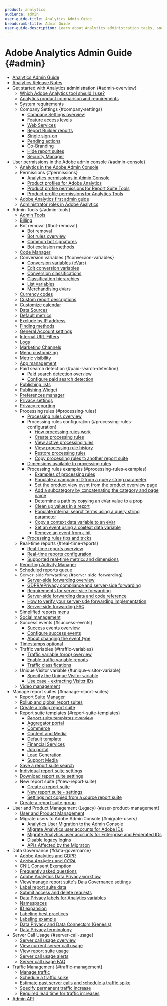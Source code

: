 ```yaml
---
product: analytics
audience: admin
user-guide-title: Analytics Admin Guide
breadcrumb-title: Admin Guide
user-guide-description: Learn about Analytics administration tasks, such managing users and products in the Experience Cloud Admin Console, configuring report suites, and more.
---
```


# Adobe Analytics Admin Guide {#admin}

+ [Analytics Admin Guide](home.md)
+ [Analytics Release Notes](https://experienceleague.adobe.com/docs/analytics/release-notes/latest.html)
+ Get started with Analytics administration {#admin-overview}
  + [Which Adobe Analytics tool should I use?](admin/get-started/which-analytics-tool.md)
  + [Analytics product comparison and requirements](admin/get-started/analytics-product-comparison.md)
  + [System requirements](admin/get-started/sys-reqs.md)
  + Company Settings {#company-settings}
    + [Company Settings overview](admin/get-started/company/c-company-settings.md)
    + [Feature access levels](admin/get-started/company/feature-access-levels.md)
    + [Web Services](admin/get-started/company/web-services-admin.md)
    + [Report Builder reports](admin/get-started/company/report-builder-reports-admin.md)
    + [Single sign-on](admin/get-started/company/single-signon-admin.md)
    + [Pending actions](admin/get-started/company/pending-actions-admin.md)
    + [Co-Branding](admin/get-started/company/co-branding-admin.md)
    + [Hide report suites](admin/get-started/company/c-hide-report-suites.md)
    + [Security Manager](admin/get-started/company/security-manager.md)
+ User permissions in the Adobe admin console {#admin-console}
  + [Analytics in the Adobe Admin Console](admin-console/home.md)
  + Permissions {#permissions}
    + [Analytics permissions in Admin Console](admin-console/permissions/summary-tables.md)
    + [Product profiles for Adobe Analytics](admin-console/permissions/product-profile.md)
    + [Product profile permissions for Report Suite Tools](admin-console/permissions/report-suite-tools.md)
    + [Product profile permissions for Analytics Tools](admin-console/permissions/analytics-tools.md)
  + [Adobe Analytics first admin guide](admin-console/first-admin-guide.md)
  + [Administrator roles in Adobe Analytics](admin-console/admin-roles-in-analytics.md)
+ Admin Tools {#admin-tools}
  + [Admin Tools](admin/c-admin-tools.md)
  + [Billing](admin/billing-admin.md)
  + Bot removal {#bot-removal}
    + [Bot removal](admin/bot-removal/bot-removal.md)
    + [Bot rules overview](admin/bot-removal/bot-rules.md)
    + [Common bot signatures](admin/bot-removal/bot-signatures.md)
    + [Bot exclusion methods](admin/bot-removal/bot-exclusion-methods.md)
  + [Code Manager](admin/code-manager-admin.md)
  + Conversion variables {#conversion-variables}
    + [Conversion variables (eVars)](admin/conversion-var-admin/conversion-var-admin.md)
    + [Edit conversion variables](admin/conversion-var-admin/t-conversion-variables-admin.md)
    + [Conversion classifications](admin/conversion-var-admin/conversion-classifications.md)
    + [Classification hierarchies](admin/conversion-var-admin/classification-hierarchies.md)
    + [List variables](admin/conversion-var-admin/list-var-admin.md)
    + [Merchandising eVars](admin/conversion-var-admin/merchandising-evars.md)
  + [Currency codes](admin/currency.md)
  + [Custom report descriptions](admin/custom-desc-admin.md)
  + [Customize calendar](admin/custom-calendar.md)
  + [Data Sources](admin/data-sources.md)
  + [Default metrics](admin/default-metrics.md)
  + [Exclude by IP address](admin/exclude-ip.md)
  + [Finding methods](admin/finding-methods.md)
  + [General Account settings](admin/general-acct-settings-admin.md)
  + [Internal URL Filters](admin/internal-url-filter-admin.md)
  + [Logs](admin/logs.md)
  + [Marketing Channels](admin/marketing-channels-admin.md)
  + [Menu customizing](admin/customize-menus.md)
  + [Metric visibility](admin/metric-visibility.md)
  + [App management](admin/mobile-management.md)
  + Paid search detection {#paid-search-detection}
    + [Paid search detection overview](admin/paid-search-detection/paid-search-detection.md)
    + [Configure paid search detection](admin/paid-search-detection/t-paid-search-detection.md)
  + [Publishing lists](admin/publishing-list.md)
  + [Publishing Widget](admin/publishing-widgets-admin.md)
  + [Preferences manager](admin/preferences-manager.md)
  + [Privacy settings](admin/privacy-settings.md)
  + [Privacy reporting](admin/privacy-reporting.md)
  + Processing rules {#processing-rules}
    + [Processing rules overview](admin/c-processing-rules/processing-rules.md)
    + Processing rules configuration {#processing-rules-configuration}
      + [How processing rules work](admin/c-processing-rules/c-processing-rules-configuration/processing-rules-about.md)
      + [Create processing rules](admin/c-processing-rules/c-processing-rules-configuration/t-processing-rules.md)
      + [View active processing rules](admin/c-processing-rules/c-processing-rules-configuration/t-processing-rules-view.md)
      + [View processing rule history](admin/c-processing-rules/c-processing-rules-configuration/t-processing-rule-view-history.md)
      + [Restore processing rules](admin/c-processing-rules/c-processing-rules-configuration/t-processing-rules-restore.md)
      + [Copy processing rules to another report suite](admin/c-processing-rules/c-processing-rules-configuration/t-processing-rules-copy-to-rs.md)
    + [Dimensions available to processing rules](admin/c-processing-rules/processing-rule-dimensions.md)
    + Processing rules examples {#processing-rules-examples}
      + [Examples of processing rules](admin/c-processing-rules/processing-rules-examples/processing-rules-examples.md)
      + [Populate a campaign ID from a query string parameter](admin/c-processing-rules/processing-rules-examples/processing-rules-populate-campaign-id.md)
      + [Set the product view event from the product overview page](admin/c-processing-rules/processing-rules-examples/setting-the-product-view-event.md)
      + [Add a subcategory by concatenating the category and page name](admin/c-processing-rules/processing-rules-examples/subcategory-concatenating.md)
      + [Determine a path by copying an eVar value to a prop](admin/c-processing-rules/processing-rules-examples/processing-rules-determining-path.md)
      + [Clean up values in a report](admin/c-processing-rules/processing-rules-examples/clean-up-values-in-a-report.md)
      + [Populate internal search terms using a query string parameter](admin/c-processing-rules/processing-rules-examples/processing-rules-populating-internal-search.md)
      + [Copy a context data variable to an eVar](admin/c-processing-rules/processing-rules-examples/processing-rules-copy-context-data.md)
      + [Set an event using a context data variable](admin/c-processing-rules/processing-rules-examples/processing-rules-copy-context-data-event.md)
      + [Remove an event from a hit](admin/c-processing-rules/processing-rules-examples/processing-rules-remove-event.md)
    + [Processing rules tips and tricks](admin/c-processing-rules/processing-rules-tips.md)
  + Real-time reports {#real-time-reports}
    + [Real-time reports overview](admin/realtime/realtime.md)
    + [Real-time reports configuration](admin/realtime/t-realtime-admin.md)
    + [Supported real-time metrics and dimensions](admin/realtime/realtime-metrics.md)
  + [Reporting Activity Manager](admin/reporting-activity.md)
  + [Scheduled reports queue](admin/scheduled-reports-admin.md)
  + Server-side forwarding {#server-side-forwarding}
    + [Server-side forwarding overview](admin/c-server-side-forwarding/ssf.md)
    + [GDPR/ePrivacy compliance and server-side forwarding](admin/c-server-side-forwarding/ssf-gdpr.md)
    + [Requirements for server-side forwarding](admin/c-server-side-forwarding/ssf-requirements.md)
    + [Server-side forwarding data and code reference](admin/c-server-side-forwarding/ssf-reference.md)
    + [How to verify your server-side forwarding implementation](admin/c-server-side-forwarding/ssf-verify.md)
    + [Server-side forwarding FAQ](admin/c-server-side-forwarding/ssf-faq.md)
  + [Simplified reports menu](admin/t-simplified-menu.md)
  + [Social management](admin/social-management.md)
  + Success events {#success-events}
    + [Success events overview](admin/c-success-events/success-event.md)
    + [Configure success events](admin/c-success-events/t-success-events.md)
    + [About changing the event type](admin/c-success-events/event-type.md)
  + [Timestamps optional](admin/timestamp-optional.md)
  + Traffic variables {#traffic-variables}
    + [Traffic variable (prop) overview](admin/c-traffic-variables/traffic-var.md)
    + [Enable traffic variable reports](admin/c-traffic-variables/t-traffic-variable.md)
    + [Traffic classifications](admin/c-traffic-variables/traffic-classifications.md)
  + Unique Visitor variable {#unique-visitor-variable}
    + [Specify the Unique Visitor variable](admin/unique-visitor-variable-admin/t-unique-visitor-variable.md)
    + [Use case - extracting Visitor IDs](admin/unique-visitor-variable-admin/extract-visitorids-usecase.md)
  + [Video management](admin/video-management.md)
+ Manage report suites {#manage-report-suites}
  + [Report Suite Manager](c-manage-report-suites/report-suites-admin.md)
  + [Rollup and global report suites](c-manage-report-suites/rollup-report-suite.md)
  + [Create a rollup report suite](c-manage-report-suites/t-rollups.md)
  + Report suite templates {#report-suite-templates}
    + [Report suite templates overview](c-manage-report-suites/c-report-suite-templates/report-suite-templates.md)
    + [Aggregator portal](c-manage-report-suites/c-report-suite-templates/aggregator-portal.md)
    + [Commerce](c-manage-report-suites/c-report-suite-templates/commerce-admin.md)
    + [Content and Media](c-manage-report-suites/c-report-suite-templates/content-media.md)
    + [Default template](c-manage-report-suites/c-report-suite-templates/default-rs-template.md)
    + [Financial Services](c-manage-report-suites/c-report-suite-templates/financial-services.md)
    + [Job portal](c-manage-report-suites/c-report-suite-templates/job-portal.md)
    + [Lead Generation](c-manage-report-suites/c-report-suite-templates/lead-generation.md)
    + [Support Media](c-manage-report-suites/c-report-suite-templates/support-media.md)
  + [Save a report suite search](c-manage-report-suites/t-report-suite-saved-search.md)
  + [Individual report suite settings](c-manage-report-suites/individual-rs-settings.md)
  + [Download report suite settings](c-manage-report-suites/t-download-rs-settings.md)
  + New report suite {#new-report-suite}
    + [Create a report suite](c-manage-report-suites/c-new-report-suite/t-create-a-report-suite.md)
    + [New report suite - settings](c-manage-report-suites/c-new-report-suite/new-report-suite.md)
    + [Settings not copied from a source report suite](c-manage-report-suites/c-new-report-suite/settings-not-copied-from-rs.md)
  + [Create a report suite group](c-manage-report-suites/t-create-rs-group.md)
+ User and Product Management (Legacy) {#user-product-management}
  + [User and Product Management](user-management2/user-management.md)
  + Migrate users to Adobe Admin Console {#migrate-users}
    + [Analytics User Migration to the Admin Console](user-management2/user-migration/c-migration-tool.md)
    + [Migrate Analytics user accounts for Adobe IDs](user-management2/user-migration/t-migrate-users.md)
    + [Migrate Analytics user accounts for Enterprise and Federated IDs](user-management2/user-migration/migrate-enterprise.md)
    + [Disable legacy logins](user-management2/user-migration/t-disable-legacy-login.md)
    + [APIs Affected by the Migration](user-management2/user-migration/developer.md)
+ Data Governance {#data-governance}
  + [Adobe Analytics and GDPR](c-data-governance/an-gdpr-overview.md)
  + [Adobe Analytics and CCPA](c-data-governance/an-ccpa-overview.md)
  + [CNIL Consent Exemption](c-data-governance/cnil-consent-exemption.md)
  + [Frequently asked questions](c-data-governance/gdpr-faq.md)
  + [Adobe Analytics Data Privacy workflow](c-data-governance/an-gdpr-workflow.md)
  + [View/manage report suite's Data Governance settings](c-data-governance/gdpr-view-settings.md)
  + [Label report suite data](c-data-governance/gdpr-setup-reportsuite.md)
  + [Submit access and delete requests](c-data-governance/gdpr-submit-access-delete.md)
  + [Data Privacy labels for Analytics variables](c-data-governance/gdpr-labels.md)
  + [Namespaces](c-data-governance/gdpr-namespaces.md)
  + [ID expansion](c-data-governance/gdpr-id-expansion.md)
  + [Labeling best practices](c-data-governance/gdpr-analytics-ids.md)
  + [Labeling example](c-data-governance/gdpr-labeling-example.md)
  + [Data Privacy and Data Connectors (Genesis)](c-data-governance/data-connectors-gdpr.md)
  + [Data Privacy terminology](c-data-governance/gdpr-terminology.md)
+ Server Call Usage {#server-call-usage}
  + [Server call usage overview](c-server-call-usage/overage-overview.md)
  + [View current server call usage](c-server-call-usage/server-call-usage-dashboard.md)
  + [View report suite usage](c-server-call-usage/report-suite-usage.md)
  + [Server call usage alerts](c-server-call-usage/scu-alerts.md)
  + [Server call usage FAQ](c-server-call-usage/overage-faq.md)
+ Traffic Management {#traffic-management}
  + [Manage traffic](c-traffic-management/traffic-management.md)
  + [Schedule a traffic spike](c-traffic-management/t-traffic-schedule-spike.md)
  + [Estimate past server calls and schedule a traffic spike](c-traffic-management/traffic-spike-estimate-past-server-calls.md)
  + [Specify permanent traffic increase](c-traffic-management/t-traffic-permanent.md)
  + [Required lead time for traffic increases](c-traffic-management/traffic-lead-time.md)
+ [Admin API](c-admin-api/c-admin-api.md)
